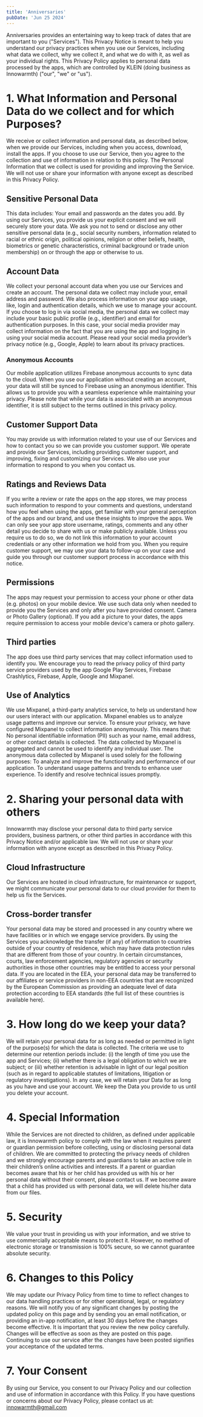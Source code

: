 ```yaml
---
title: 'Anniversaries'
pubDate: 'Jun 25 2024'
---
```


Anniversaries provides an entertaining way to keep track of dates that are important to you ("Services"). This Privacy Notice is meant to help you understand our privacy practices when you use our Services, including what data we collect, why we collect it, and what we do with it, as well as your individual rights. This Privacy Policy applies to personal data processed by the apps, which are controlled by KLEIN (doing business as Innowarmth) ("our", "we" or "us").

# 1. What Information and Personal Data do we collect and for which Purposes?
We receive or collect information and personal data, as described below, when we provide our Services, including when you access, download, install the apps. If you choose to use our Service, then you agree to the collection and use of information in relation to this policy. The Personal Information that we collect is used for providing and improving the Service. We will not use or share your information with anyone except as described in this Privacy Policy.
 
## Sensitive Personal Data

This data includes: Your email and passwords an the dates you add. By using our Services, you provide us your explicit consent and we will securely store your data. We ask you not to send or disclose any other sensitive personal data (e.g., social security numbers, information related to racial or ethnic origin, political opinions, religion or other beliefs, health, biometrics or genetic characteristics, criminal background or trade union membership) on or through the app or otherwise to us.

## Account Data

We collect your personal account data when you use our Services and create an account. The personal data we collect may include your, email address and password. We also process information on your app usage, like, login and authentication details, which we use to manage your account. If you choose to log in via social media, the personal data we collect may include your basic public profile (e.g., identifier) and email for authentication purposes. In this case, your social media provider may collect information on the fact that you are using the app and logging in using your social media account. Please read your social media provider’s privacy notice (e.g., Google, Apple) to learn about its privacy practices.

### Anonymous Accounts

Our mobile application utilizes Firebase anonymous accounts to sync data to the cloud. When you use our application without creating an account, your data will still be synced to Firebase using an anonymous identifier. This allows us to provide you with a seamless experience while maintaining your privacy. Please note that while your data is associated with an anonymous identifier, it is still subject to the terms outlined in this privacy policy.

## Customer Support Data

You may provide us with information related to your use of our Services and how to contact you so we can provide you customer support. We operate and provide our Services, including providing customer support, and improving, fixing and customizing our Services. We also use your information to respond to you when you contact us.

## Ratings and Reviews Data

If you write a review or rate the apps on the app stores, we may process such information to respond to your comments and questions, understand how you feel when using the apps, get familiar with your general perception of the apps and our brand, and use these insights to improve the apps. We can only see your app store username, ratings, comments and any other detail you decide to share with us or make publicly available. Unless you require us to do so, we do not link this information to your account credentials or any other information we hold from you. When you require customer support, we may use your data to follow-up on your case and guide you through our customer support process in accordance with this notice.

## Permissions

The apps may request your permission to access your phone or other data (e.g. photos) on your mobile device. We use such data only when needed to provide you the Services and only after you have provided consent. Camera or Photo Gallery (optional). If you add a picture to your dates, the apps require permission to access your mobile device's camera or photo gallery.

## Third parties

The app does use third party services that may collect information used to identify you. We encourage you to read the privacy policy of third party service providers used by the app Google Play Services, Firebase Crashlytics, Firebase, Apple, Google and Mixpanel.

## Use of Analytics

We use Mixpanel, a third-party analytics service, to help us understand how our users interact with our application. Mixpanel enables us to analyze usage patterns and improve our service. To ensure your privacy, we have configured Mixpanel to collect information anonymously. This means that: No personal identifiable information (PII) such as your name, email address, or other contact details is collected. The data collected by Mixpanel is aggregated and cannot be used to identify any individual user. The anonymous data collected by Mixpanel is used solely for the following purposes: To analyze and improve the functionality and performance of our application. To understand usage patterns and trends to enhance user experience. To identify and resolve technical issues promptly.

# 2. Sharing your personal data with others

Innowarmth may disclose your personal data to third party service providers, business partners, or other third parties in accordance with this Privacy Notice and/or applicable law. We will not use or share your information with anyone except as described in this Privacy Policy.

## Cloud Infrastructure

Our Services are hosted in cloud infrastructure, for maintenance or support, we might communicate your personal data to our cloud provider for them to help us fix the Services.

## Cross-border transfer

Your personal data may be stored and processed in any country where we have facilities or in which we engage service providers. By using the Services you acknowledge the transfer (if any) of information to countries outside of your country of residence, which may have data protection rules that are different from those of your country. In certain circumstances, courts, law enforcement agencies, regulatory agencies or security authorities in those other countries may be entitled to access your personal data. If you are located in the EEA, your personal data may be transferred to our affiliates or service providers in non-EEA countries that are recognized by the European Commission as providing an adequate level of data protection according to EEA standards (the full list of these countries is available here).

# 3. How long do we keep your data?

We will retain your personal data for as long as needed or permitted in light of the purpose(s) for which the data is collected. The criteria we use to determine our retention periods include: (i) the length of time you use the app and Services; (ii) whether there is a legal obligation to which we are subject; or (iii) whether retention is advisable in light of our legal position (such as in regard to applicable statutes of limitations, litigation or regulatory investigations). In any case, we will retain your Data for as long as you have and use your account. We keep the Data you provide to us until you delete your account.

# 4. Special Information

While the Services are not directed to children, as defined under applicable law, it is Innowarmth policy to comply with the law when it requires parent or guardian permission before collecting, using or disclosing personal data of children. We are committed to protecting the privacy needs of children and we strongly encourage parents and guardians to take an active role in their children’s online activities and interests. If a parent or guardian becomes aware that his or her child has provided us with his or her personal data without their consent, please contact us. If we become aware that a child has provided us with personal data, we will delete his/her data from our files.

# 5. Security

We value your trust in providing us with your information, and we strive to use commercially acceptable means to protect it. However, no method of electronic storage or transmission is 100% secure, so we cannot guarantee absolute security.

# 6. Changes to this Policy

We may update our Privacy Policy from time to time to reflect changes to our data handling practices or for other operational, legal, or regulatory reasons. We will notify you of any significant changes by posting the updated policy on this page and by sending you an email notification, or providing an in-app notification, at least 30 days before the changes become effective. It is important that you review the new policy carefully. Changes will be effective as soon as they are posted on this page. Continuing to use our service after the changes have been posted signifies your acceptance of the updated terms.

# 7. Your Consent

By using our Service, you consent to our Privacy Policy and our collection and use of information in accordance with this Policy. If you have questions or concerns about our Privacy Policy, please contact us at: innowarmth@gmail.com